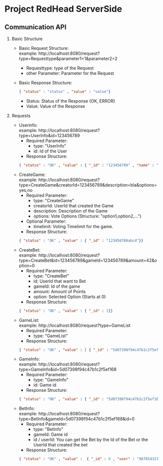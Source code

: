 # Project RedHead ServerSide

## Communication API
1. Basic Structure
    * Basic Request Structure:\
      example: http://localhost:8080/request?type=Requesttype&parameter1=1&parameter2=2
       
       * Requesttype: type of the Request
       * other Parameter: Parameter for the Request
     
     * Basic Response Structure:
        ```json
        { "status" : "status" , "value" : "value"}
        ```
        * Status: Status of the Response (OK, ERROR)
        * Value: Value of the Response
    
2. Requests
    * Userinfo: \
        example: http://localhost:8080/request?type=UserInfo&id=123456789
         * Required Parameter:
             * type: "UserInfo"
             * id: Id of the User
        * Response Structure:
        ```json
        { "status" : "OK" , "value" : { "_id" : "123456789" , "name" : "Examplename" , "email" : "example@example.com" , "points" : 1337 , "roleid" : "user"}}
        ```
    * CreateGame: \
         example: http://localhost:8080/request?type=CreateGame&creatorId=123456789&description=bla&options=yes,no
        * Required Parameter:
            * type: "CreateGame"
            * creatorId: UserId that created the Game
            * description: Description of the Game
            * options: Vote Options (Structure: "option1,option2,...")
        * Optional Parameter:
            * timelimit: Voting Timelimit for the game.
         * Response Structure:
         ```json
         { "status" : "OK" , "value" : { "_id" : "123456789abcd"}}
         ``` 
    * CreateBet: \
         example: http://localhost:8080/request?type=CreateBet&id=123456789&gameId=123456789&amount=42&option=0
        * Required Parameter:
            * type: "CreateBet"
            * id: UserId that want to Bet
            * gameId: Id of the game
            * amount: Amount of Points
            * option: Selected Option (Starts at 0)
         * Response Structure:
         ```json
         { "status" : "OK" , "value" : { "_id" : 1}}
         ```  
    * GameList: \
         example: http://localhost:8080/request?type=GameList
        * Required Parameter:
            * type: "GameList"
         * Response Structure:
         ```json
         { "status" : "OK" , "value" : [ { "_id" : "5d07398f94c47b1c2f5ef168" , "description" : "bla" , "date" : { "$date" : "2019-06-17T06:56:15.400Z"} , "timelimit" :  null  , "creator" : "123456789" , "bets" : [ { "_id" : 0 , "user" : "987654321" , "date" : { "$date" : "2019-06-17T07:34:56.550Z"} , "amount" : 42 , "option" : 0}] , "options" : [ "yes" , "no"] , "answer" :  null }]}
         ```   
    * GameInfo: \
         example: http://localhost:8080/request?type=GameInfo&id=5d07398f94c47b1c2f5ef168
        * Required Parameter:
            * type: "GameInfo"
            * id: Game id
         * Response Structure:
         ```json
         { "status" : "OK" , "value" : { "_id" : "5d07398f94c47b1c2f5ef168" , "description" : "bla" , "date" : { "$date" : "2019-06-17T06:56:15.400Z"} , "timelimit" :  null  , "creator" : "123456789" , "bets" : [ { "_id" : 0 , "user" : "987654321" , "date" : { "$date" : "2019-06-17T07:34:56.550Z"} , "amount" : 42 , "option" : 0}] , "options" : [ "yes" , "no"] , "answer" :  null }}
         ```    
    * BetInfo: \
         example: http://localhost:8080/request?type=BetInfo&gameId=5d07398f94c47b1c2f5ef168&id=0
        * Required Parameter:
            * type: "BetInfo"
            * gameId: Game id
            * id / userId: You can get the Bet by the Id of the Bet or the UserId that created the bet
         * Response Structure:
         ```json
         { "status" : "OK" , "value" :  { "_id" : 0 , "user" : "987654321" , "date" : { "$date" : "2019-06-17T07:34:56.550Z"} , "amount" : 42 , "option" : 0}}
         ``` 
        
